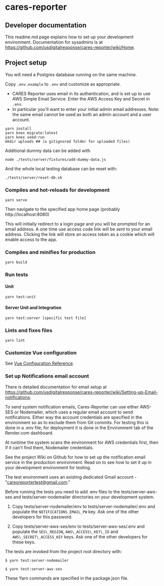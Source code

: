 # cares-reporter

## Developer documentation
This readme.md page explains how to set up your development environment. Documentation for sysadmins is at https://github.com/usdigitalresponse/cares-reporter/wiki/Home.

## Project setup
You will need a Postgres database running on the same machine.

Copy `.env.example` to `.env` and customize as appropriate.
* CARES Reporter uses email in its authentication, and is set up to use AWS Simple Email Service.  Enter the AWS Access Key and Secret in `.env`.
* In particular you'll want to enter your initial admin email addresses.  Note: the same email cannot be used as both an admin account and a user account.

```
yarn install
yarn knex migrate:latest
yarn knex seed:run
mkdir uploads ## (a gitignored folder for uploaded files)
```

Additional dummy data can be added with
```
node ./tests/server/fixtures/add-dummy-data.js
```

And the whole local testing database can be reset with:
```
./tests/server/reset-db.sh
```

### Compiles and hot-reloads for development
```
yarn serve
```

Then navigate to the specified app home page (probably http://localhost:8080)

This will initially redirect to a login page and you will be prompted for an email address. A one time use access code link will be sent to your email address. Clicking the link will store an access token as a cookie which will enable access to the app.

### Compiles and minifies for production
```
yarn build
```

### Run tests

#### Unit
```
yarn test:unit
```

#### Server Unit and Integration
```
yarn test:server [specific test file]
```


### Lints and fixes files
```
yarn lint
```

### Customize Vue configuration
See [Vue Configuration Reference](https://cli.vuejs.org/config/).

### Set up Notifications email account

There is detailed documentation for email setup at https://github.com/usdigitalresponse/cares-reporter/wiki/Setting-up-Email-notifications.

To send system notification emails, Cares-Reporter can use either AWS-SES or Nodemailer, which uses a regular email account to send notifications. Either way the account credentials are specified in the environment so as to exclude them from Git commits. For testing this is done in a .env file; for deployment it is done in the Environment tab of the Render.com dashboard.

At runtime the system scans the environment for AWS credentials first, then if it can't find them, Nodemailer credentials.

See the project Wiki on Github for how to set up the notification email service in the production environment. Read on to see how to set it up in your development environment for testing.

The test environment uses an existing dedicated Gmail account - "caresreportertest@gmail.com."

Before running the tests you need to add .env files to the tests/server-aws-ses and tests/server-nodemailer directories on your development system.

1. Copy tests/server-nodemailer/env to tests/server-nodemailer/.env and populate the `NOTIFICATIONS_EMAIL_PW` key. Ask one of the other developers for this password.

1. Copy tests/server-aws-ses/env to tests/server-aws-ses/.env and populate the `SES\_REGION`, `AWS\_ACCESS\_KEY\_ID` and `AWS\_SECRET\_ACCESS_KEY` keys. Ask one of the other developers for these keys.

The tests are invoked from the project root directory with:

`$ yarn test:server-nodemailer`

`$ yarn test:server-aws-ses`

These Yarn commands are specified in the package.json file.

